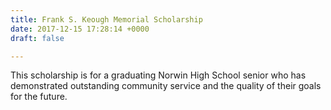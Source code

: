 ```yaml
---
title: Frank S. Keough Memorial Scholarship
date: 2017-12-15 17:28:14 +0000
draft: false

---
```

This scholarship is for a graduating Norwin High School senior who has demonstrated outstanding community service and the quality of their goals for the future.